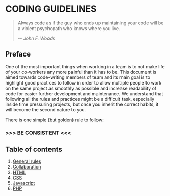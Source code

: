# CODING GUIDELINES
> Always code as if the guy who ends up maintaining your code will be a violent psychopath who knows where you live.
>
> -- *John F. Woods*

## Preface

One of the most important things when working in a team is to not make life of your co-workers any more painful than it has to be. This document is aimed towards code-writing members of team and its main goal is to highlight good practices to follow in order to allow multiple people to work on the same project as smoothly as possible and increase readability of code for easier further development and maintenance. We understand that following all the rules and practices might be a difficult task, especially inside time pressuring projects, but once you inherit the correct habits, it will become the second nature to you.

There is one simple (but golden) rule to follow:
### >>> BE CONSISTENT <<< ###

## Table of contents

1. [General rules](sections/General)
1. [Collaboration](section/Collaboration)
1. [HTML](sections/HTML)
1. [CSS](sections/CSS)
1. [Javascript](sections/Javascript)
1. [PHP](section/PHP)
